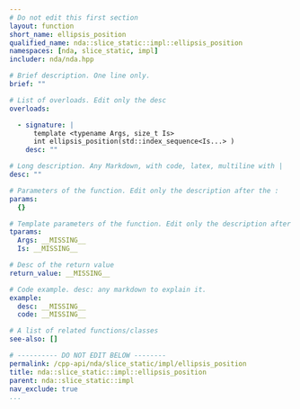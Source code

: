 ```yaml
---
# Do not edit this first section
layout: function
short_name: ellipsis_position
qualified_name: nda::slice_static::impl::ellipsis_position
namespaces: [nda, slice_static, impl]
includer: nda/nda.hpp

# Brief description. One line only.
brief: ""

# List of overloads. Edit only the desc
overloads:

  - signature: |
      template <typename Args, size_t Is>
      int ellipsis_position(std::index_sequence<Is...> )
    desc: ""

# Long description. Any Markdown, with code, latex, multiline with |
desc: ""

# Parameters of the function. Edit only the description after the :
params:
  {}

# Template parameters of the function. Edit only the description after the :
tparams:
  Args: __MISSING__
  Is: __MISSING__

# Desc of the return value
return_value: __MISSING__

# Code example. desc: any markdown to explain it.
example:
  desc: __MISSING__
  code: __MISSING__

# A list of related functions/classes
see-also: []

# ---------- DO NOT EDIT BELOW --------
permalink: /cpp-api/nda/slice_static/impl/ellipsis_position
title: nda::slice_static::impl::ellipsis_position
parent: nda::slice_static::impl
nav_exclude: true
...
```


